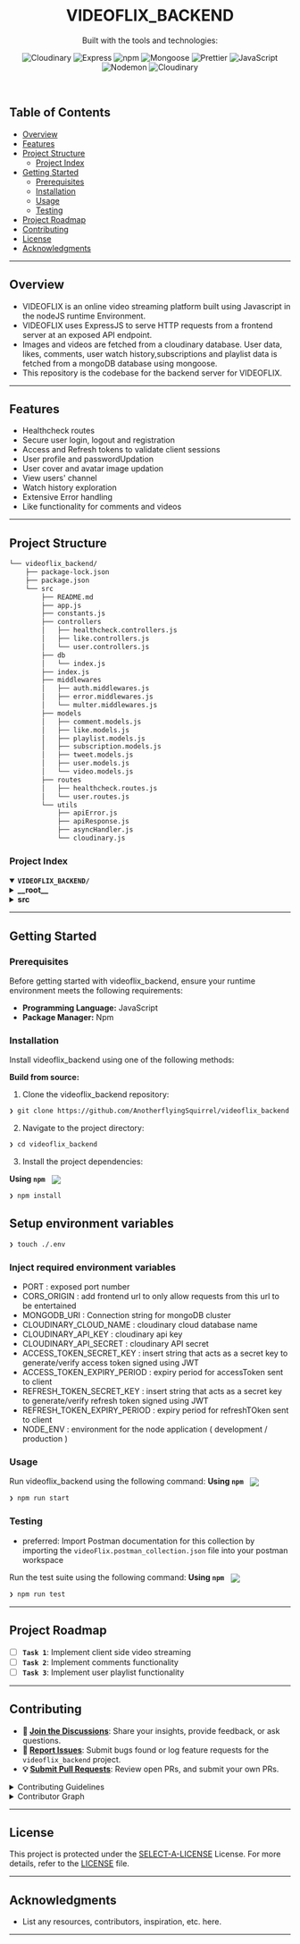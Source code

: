 <p align="center"><h1 align="center">VIDEOFLIX_BACKEND</h1></p>

<p align="center">Built with the tools and technologies:</p>
<p align="center">
	<img src="https://img.shields.io/badge/Node%20js-339933?style=flat&logo=nodedotjs&logoColor=white" alt="Cloudinary">
	<img src="https://img.shields.io/badge/Express-000000.svg?style=flat&logo=Express&logoColor=white" alt="Express">
	<img src="https://img.shields.io/badge/npm-CB3837.svg?style=flat&logo=npm&logoColor=white" alt="npm">
	<img src="https://img.shields.io/badge/Mongoose-F04D35.svg?style=flat&logo=Mongoose&logoColor=white" alt="Mongoose">
	<img src="https://img.shields.io/badge/Prettier-F7B93E.svg?style=flat&logo=Prettier&logoColor=black" alt="Prettier">
	<img src="https://img.shields.io/badge/JavaScript-F7DF1E.svg?style=flat&logo=JavaScript&logoColor=black" alt="JavaScript">
	<img src="https://img.shields.io/badge/Nodemon-76D04B.svg?style=flat&logo=Nodemon&logoColor=white" alt="Nodemon">
	<img src="https://img.shields.io/badge/Cloudinary-3448C5.svg?style=flat&logo=Cloudinary&logoColor=white" alt="Cloudinary">
</p>
<br>

## Table of Contents

- [ Overview](#-overview)
- [ Features](#-features)
- [ Project Structure](#-project-structure)
  - [ Project Index](#-project-index)
- [ Getting Started](#-getting-started)
  - [ Prerequisites](#-prerequisites)
  - [ Installation](#-installation)
  - [ Usage](#-usage)
  - [ Testing](#-testing)
- [ Project Roadmap](#-project-roadmap)
- [ Contributing](#-contributing)
- [ License](#-license)
- [ Acknowledgments](#-acknowledgments)

---

## Overview

- VIDEOFLIX is an online video streaming platform built using Javascript in the nodeJS runtime Environment.
- VIDEOFLIX uses ExpressJS to serve HTTP requests from a frontend server at an exposed API endpoint.
- Images and videos are fetched from a cloudinary database. User data, likes, comments, user watch history,subscriptions and playlist data is fetched from a mongoDB database using mongoose.
- This repository is the codebase for the backend server for VIDEOFLIX.

---

## Features

- Healthcheck routes
- Secure user login, logout and registration
- Access and Refresh tokens to validate client sessions
- User profile and passwordUpdation
- User cover and avatar image updation
- View users' channel
- Watch history exploration
- Extensive Error handling
- Like functionality for comments and videos

---

## Project Structure

```sh
└── videoflix_backend/
    ├── package-lock.json
    ├── package.json
    └── src
        ├── README.md
        ├── app.js
        ├── constants.js
        ├── controllers
        │   ├── healthcheck.controllers.js
        │   ├── like.controllers.js
        │   └── user.controllers.js
        ├── db
        │   └── index.js
        ├── index.js
        ├── middlewares
        │   ├── auth.middlewares.js
        │   ├── error.middlewares.js
        │   └── multer.middlewares.js
        ├── models
        │   ├── comment.models.js
        │   ├── like.models.js
        │   ├── playlist.models.js
        │   ├── subscription.models.js
        │   ├── tweet.models.js
        │   ├── user.models.js
        │   └── video.models.js
        ├── routes
        │   ├── healthcheck.routes.js
        │   └── user.routes.js
        └── utils
            ├── apiError.js
            ├── apiResponse.js
            ├── asyncHandler.js
            └── cloudinary.js
```

### Project Index

<details open>
	<summary><b><code>VIDEOFLIX_BACKEND/</code></b></summary>
	<details> <!-- __root__ Submodule -->
		<summary><b>__root__</b></summary>
		<blockquote>
			<table>
			<tr>
				<td><b><a href='https://github.com/AnotherflyingSquirrel/videoflix_backend/blob/master/package-lock.json'>package-lock.json</a></b></td>
				<td></td>
			</tr>
			<tr>
				<td><b><a href='https://github.com/AnotherflyingSquirrel/videoflix_backend/blob/master/package.json'>package.json</a></b></td>
				<td></td>
			</tr>
			</table>
		</blockquote>
	</details>
	<details> <!-- src Submodule -->
		<summary><b>src</b></summary>
		<blockquote>
			<table>
			<tr>
				<td><b><a href='https://github.com/AnotherflyingSquirrel/videoflix_backend/blob/master/src/app.js'>app.js</a></b></td>
				<td></td>
			</tr>
			<tr>
				<td><b><a href='https://github.com/AnotherflyingSquirrel/videoflix_backend/blob/master/src/index.js'>index.js</a></b></td>
				<td></td>
			</tr>
			<tr>
				<td><b><a href='https://github.com/AnotherflyingSquirrel/videoflix_backend/blob/master/src/constants.js'>constants.js</a></b></td>
				<td></td>
			</tr>
			</table>
			<details>
				<summary><b>middlewares</b></summary>
				<blockquote>
					<table>
					<tr>
						<td><b><a href='https://github.com/AnotherflyingSquirrel/videoflix_backend/blob/master/src/middlewares/multer.middlewares.js'>multer.middlewares.js</a></b></td>
						<td></td>
					</tr>
					<tr>
						<td><b><a href='https://github.com/AnotherflyingSquirrel/videoflix_backend/blob/master/src/middlewares/auth.middlewares.js'>auth.middlewares.js</a></b></td>
						<td></td>
					</tr>
					<tr>
						<td><b><a href='https://github.com/AnotherflyingSquirrel/videoflix_backend/blob/master/src/middlewares/error.middlewares.js'>error.middlewares.js</a></b></td>
						<td></td>
					</tr>
					</table>
				</blockquote>
			</details>
			<details>
				<summary><b>controllers</b></summary>
				<blockquote>
					<table>
					<tr>
						<td><b><a href='https://github.com/AnotherflyingSquirrel/videoflix_backend/blob/master/src/controllers/like.controllers.js'>like.controllers.js</a></b></td>
						<td></td>
					</tr>
					<tr>
						<td><b><a href='https://github.com/AnotherflyingSquirrel/videoflix_backend/blob/master/src/controllers/healthcheck.controllers.js'>healthcheck.controllers.js</a></b></td>
						<td></td>
					</tr>
					<tr>
						<td><b><a href='https://github.com/AnotherflyingSquirrel/videoflix_backend/blob/master/src/controllers/user.controllers.js'>user.controllers.js</a></b></td>
						<td></td>
					</tr>
					</table>
				</blockquote>
			</details>
			<details>
				<summary><b>models</b></summary>
				<blockquote>
					<table>
					<tr>
						<td><b><a href='https://github.com/AnotherflyingSquirrel/videoflix_backend/blob/master/src/models/playlist.models.js'>playlist.models.js</a></b></td>
						<td></td>
					</tr>
					<tr>
						<td><b><a href='https://github.com/AnotherflyingSquirrel/videoflix_backend/blob/master/src/models/comment.models.js'>comment.models.js</a></b></td>
						<td></td>
					</tr>
					<tr>
						<td><b><a href='https://github.com/AnotherflyingSquirrel/videoflix_backend/blob/master/src/models/tweet.models.js'>tweet.models.js</a></b></td>
						<td></td>
					</tr>
					<tr>
						<td><b><a href='https://github.com/AnotherflyingSquirrel/videoflix_backend/blob/master/src/models/subscription.models.js'>subscription.models.js</a></b></td>
						<td></td>
					</tr>
					<tr>
						<td><b><a href='https://github.com/AnotherflyingSquirrel/videoflix_backend/blob/master/src/models/like.models.js'>like.models.js</a></b></td>
						<td></td>
					</tr>
					<tr>
						<td><b><a href='https://github.com/AnotherflyingSquirrel/videoflix_backend/blob/master/src/models/video.models.js'>video.models.js</a></b></td>
						<td></td>
					</tr>
					<tr>
						<td><b><a href='https://github.com/AnotherflyingSquirrel/videoflix_backend/blob/master/src/models/user.models.js'>user.models.js</a></b></td>
						<td></td>
					</tr>
					</table>
				</blockquote>
			</details>
			<details>
				<summary><b>routes</b></summary>
				<blockquote>
					<table>
					<tr>
						<td><b><a href='https://github.com/AnotherflyingSquirrel/videoflix_backend/blob/master/src/routes/user.routes.js'>user.routes.js</a></b></td>
						<td></td>
					</tr>
					<tr>
						<td><b><a href='https://github.com/AnotherflyingSquirrel/videoflix_backend/blob/master/src/routes/healthcheck.routes.js'>healthcheck.routes.js</a></b></td>
						<td></td>
					</tr>
					</table>
				</blockquote>
			</details>
			<details>
				<summary><b>utils</b></summary>
				<blockquote>
					<table>
					<tr>
						<td><b><a href='https://github.com/AnotherflyingSquirrel/videoflix_backend/blob/master/src/utils/apiError.js'>apiError.js</a></b></td>
						<td></td>
					</tr>
					<tr>
						<td><b><a href='https://github.com/AnotherflyingSquirrel/videoflix_backend/blob/master/src/utils/apiResponse.js'>apiResponse.js</a></b></td>
						<td></td>
					</tr>
					<tr>
						<td><b><a href='https://github.com/AnotherflyingSquirrel/videoflix_backend/blob/master/src/utils/cloudinary.js'>cloudinary.js</a></b></td>
						<td></td>
					</tr>
					<tr>
						<td><b><a href='https://github.com/AnotherflyingSquirrel/videoflix_backend/blob/master/src/utils/asyncHandler.js'>asyncHandler.js</a></b></td>
						<td></td>
					</tr>
					</table>
				</blockquote>
			</details>
			<details>
				<summary><b>db</b></summary>
				<blockquote>
					<table>
					<tr>
						<td><b><a href='https://github.com/AnotherflyingSquirrel/videoflix_backend/blob/master/src/db/index.js'>index.js</a></b></td>
						<td></td>
					</tr>
					</table>
				</blockquote>
			</details>
		</blockquote>
	</details>
</details>

---

## Getting Started

### Prerequisites

Before getting started with videoflix_backend, ensure your runtime environment meets the following requirements:

- **Programming Language:** JavaScript
- **Package Manager:** Npm

### Installation

Install videoflix_backend using one of the following methods:

**Build from source:**

1. Clone the videoflix_backend repository:

```sh
❯ git clone https://github.com/AnotherflyingSquirrel/videoflix_backend
```

2. Navigate to the project directory:

```sh
❯ cd videoflix_backend
```

3. Install the project dependencies:

**Using `npm`** &nbsp; [<img align="center" src="https://img.shields.io/badge/npm-CB3837.svg?style={badge_style}&logo=npm&logoColor=white" />](https://www.npmjs.com/)

```sh
❯ npm install
```

## Setup environment variables

```sh
❯ touch ./.env
```

### Inject required environment variables

- PORT : exposed port number
- CORS_ORIGIN : add frontend url to only allow requests from this url to be entertained
- MONGODB_URI : Connection string for mongoDB cluster
- CLOUDINARY_CLOUD_NAME : cloudinary cloud database name
- CLOUDINARY_API_KEY : cloudinary api key
- CLOUDINARY_API_SECRET : cloudinary API secret
- ACCESS_TOKEN_SECRET_KEY : insert string that acts as a secret key to generate/verify access token signed using JWT
- ACCESS_TOKEN_EXPIRY_PERIOD : expiry period for accessToken sent to client
- REFRESH_TOKEN_SECRET_KEY : insert string that acts as a secret key to generate/verify refresh token signed using JWT
- REFRESH_TOKEN_EXPIRY_PERIOD : expiry period for refreshTOken sent to client
- NODE_ENV : environment for the node application \( development / production \)

### Usage

Run videoflix_backend using the following command:
**Using `npm`** &nbsp; [<img align="center" src="https://img.shields.io/badge/npm-CB3837.svg?style={badge_style}&logo=npm&logoColor=white" />](https://www.npmjs.com/)

```sh
❯ npm run start
```

### Testing

- preferred:
  Import Postman documentation for this collection by importing the `videoFlix.postman_collection.json` file into your postman workspace

Run the test suite using the following command:
**Using `npm`** &nbsp; [<img align="center" src="https://img.shields.io/badge/npm-CB3837.svg?style={badge_style}&logo=npm&logoColor=white" />](https://www.npmjs.com/)

```sh
❯ npm run test
```

---

## Project Roadmap

- [ ] **`Task 1`**: Implement client side video streaming
- [ ] **`Task 2`**: Implement comments functionality
- [ ] **`Task 3`**: Implement user playlist functionality

---

## Contributing

- **💬 [Join the Discussions](https://github.com/AnotherflyingSquirrel/videoflix_backend/discussions)**: Share your insights, provide feedback, or ask questions.
- **🐛 [Report Issues](https://github.com/AnotherflyingSquirrel/videoflix_backend/issues)**: Submit bugs found or log feature requests for the `videoflix_backend` project.
- **💡 [Submit Pull Requests](https://github.com/AnotherflyingSquirrel/videoflix_backend/blob/main/CONTRIBUTING.md)**: Review open PRs, and submit your own PRs.

<details closed>
<summary>Contributing Guidelines</summary>

1. **Fork the Repository**: Start by forking the project repository to your github account.
2. **Clone Locally**: Clone the forked repository to your local machine using a git client.
   ```sh
   git clone https://github.com/AnotherflyingSquirrel/videoflix_backend
   ```
3. **Create a New Branch**: Always work on a new branch, giving it a descriptive name.
   ```sh
   git checkout -b new-feature-x
   ```
4. **Make Your Changes**: Develop and test your changes locally.
5. **Commit Your Changes**: Commit with a clear message describing your updates.
   ```sh
   git commit -m 'Implemented new feature x.'
   ```
6. **Push to github**: Push the changes to your forked repository.
   ```sh
   git push origin new-feature-x
   ```
7. **Submit a Pull Request**: Create a PR against the original project repository. Clearly describe the changes and their motivations.
8. **Review**: Once your PR is reviewed and approved, it will be merged into the main branch. Congratulations on your contribution!
</details>

<details closed>
<summary>Contributor Graph</summary>
<br>
<p align="left">
   <a href="https://github.com{/AnotherflyingSquirrel/videoflix_backend/}graphs/contributors">
      <img src="https://contrib.rocks/image?repo=AnotherflyingSquirrel/videoflix_backend">
   </a>
</p>
</details>

---

## License

This project is protected under the [SELECT-A-LICENSE](https://choosealicense.com/licenses) License. For more details, refer to the [LICENSE](https://choosealicense.com/licenses/) file.

---

## Acknowledgments

- List any resources, contributors, inspiration, etc. here.

---
